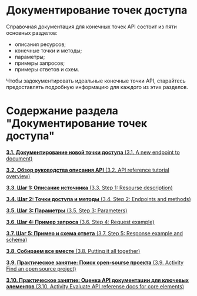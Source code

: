 # Документирование точек доступа

Справочная документация для конечных точек API состоит из пяти основных разделов:

- описания ресурсов;
- конечные точки и методы;
- параметры;
- примеры запросов;
- примеры ответов и схем.

 Чтобы задокументировать идеальные конечные точки API, старайтесь предоставлять подробную информацию для каждого из этих разделов.

# Содержание раздела "Документирование точек доступа"

[**3.1. Документирование новой точки доступа** (3.1. A new endpoint to document)](https://github.com/Starkovden/Documenting_APIs/blob/master/3.%20Documenting%20API%20endpoints/3.1.%20A%20new%20endpoint%20to%20document.md)

[**3.2. Обзор руководства описания API** (3.2. API reference tutorial overview)](https://github.com/Starkovden/Documenting_APIs/blob/master/3.%20Documenting%20API%20endpoints/3.2.%20API%20reference%20tutorial%20overview.md)

[**3.3. Шаг 1: Описание источника** (3.3. Step 1: Resourse description)](https://github.com/Starkovden/Documenting_APIs/blob/master/3.%20Documenting%20API%20endpoints/3.3.%20Step%201%20Resourse%20description.md)

[**3.4. Шаг 2: Точки доступа и методы** (3.4. Step 2: Endpoints and methods)](https://github.com/Starkovden/Documenting_APIs/blob/master/3.%20Documenting%20API%20endpoints/3.4.%20Step%202%20Endpoints%20and%20methods.md)

[**3.5. Шаг 3: Параметры** (3.5. Step 3: Parameters)](https://github.com/Starkovden/Documenting_APIs/blob/master/3.%20Documenting%20API%20endpoints/3.5.%20Step%203%20Parameters.md)

[**3.6. Шаг 4: Пример запроса** (3.6. Step 4: Request example)](https://github.com/Starkovden/Documenting_APIs/blob/master/3.%20Documenting%20API%20endpoints/3.6.%20Step%204%20Request%20example.md)

[**3.7. Шаг 5: Пример и схема ответа** (3.7. Step 5: Response example and schema)](https://github.com/Starkovden/Documenting_APIs/blob/master/3.%20Documenting%20API%20endpoints/3.7.%20Step%205%20Response%20example%20and%20schema.md)

[**3.8. Собираем все вместе** (3.8. Putting it all together)](https://github.com/Starkovden/Documenting_APIs/blob/master/3.%20Documenting%20API%20endpoints/3.8.%20Putting%20it%20all%20together.md)

[**3.9. Практическое занятие: Поиск open-sourse проекта** (3.9. Activity Find an open source project)](https://github.com/Starkovden/Documenting_APIs/blob/master/3.%20Documenting%20API%20endpoints/3.9.%20Activity%20Find%20an%20open%20source%20project.md)

[**3.10. Практическое занятие: Оценка API документации для ключевых элементов** (3.10. Activity Evaluate API referense docs for core elements)](https://github.com/Starkovden/Documenting_APIs/blob/master/3.%20Documenting%20API%20endpoints/3.10.%20Activity%20Evaluate%20API%20referense%20docs%20for%20core%20elements.md)
